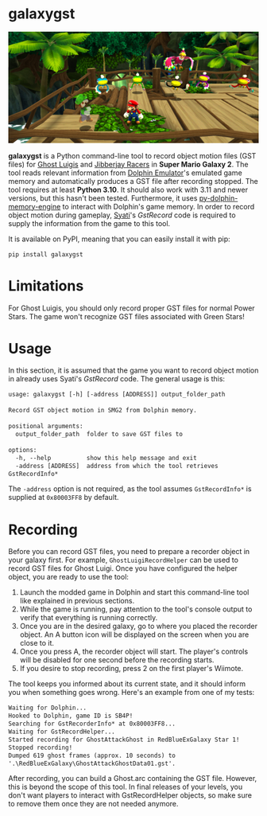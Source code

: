 # galaxygst
![Ghost Luigi and Jibberjay Racers in Wild Glide Galaxy](https://raw.githubusercontent.com/SunakazeKun/galaxygst/master/SCREENSHOT.png)

**galaxygst** is a Python command-line tool to record object motion files (GST files) for [Ghost Luigis](https://www.mariowiki.com/Ghost_(Super_Mario_Galaxy_2)) and [Jibberjay Racers](https://www.mariowiki.com/Jibberjay) in **Super Mario Galaxy 2**. The tool reads relevant information from [Dolphin Emulator](https://dolphin-emu.org/)'s emulated game memory and automatically produces a GST file after recording stopped. The tool requires at least **Python 3.10**. It should also work with 3.11 and newer versions, but this hasn't been tested. Furthermore, it uses [py-dolphin-memory-engine](https://github.com/henriquegemignani/py-dolphin-memory-engine) to interact with Dolphin's game memory. In order to record object motion during gameplay, [Syati](https://github.com/SunakazeKun/Syati)'s *GstRecord* code is required to supply the information from the game to this tool.

It is available on PyPI, meaning that you can easily install it with pip:
```
pip install galaxygst
```

# Limitations
For Ghost Luigis, you should only record proper GST files for normal Power Stars. The game won't recognize GST files associated with Green Stars!

# Usage
In this section, it is assumed that the game you want to record object motion in already uses Syati's *GstRecord* code. The general usage is this:
```
usage: galaxygst [-h] [-address [ADDRESS]] output_folder_path

Record GST object motion in SMG2 from Dolphin memory.

positional arguments:
  output_folder_path  folder to save GST files to

options:
  -h, --help          show this help message and exit
  -address [ADDRESS]  address from which the tool retrieves GstRecordInfo*
```

The ``-address`` option is not required, as the tool assumes ``GstRecordInfo*`` is supplied at ``0x80003FF8`` by default.

# Recording
Before you can record GST files, you need to prepare a recorder object in your galaxy first. For example, ``GhostLuigiRecordHelper`` can be used to record GST files for Ghost Luigi. Once you have configured the helper object, you are ready to use the tool:

1. Launch the modded game in Dolphin and start this command-line tool like explained in previous sections.
2. While the game is running, pay attention to the tool's console output to verify that everything is running correctly.
3. Once you are in the desired galaxy, go to where you placed the recorder object. An A button icon will be displayed on the screen when you are close to it.
4. Once you press A, the recorder object will start. The player's controls will be disabled for one second before the recording starts.
5. If you desire to stop recording, press 2 on the first player's Wiimote.

The tool keeps you informed about its current state, and it should inform you when something goes wrong. Here's an example from one of my tests:
```
Waiting for Dolphin...
Hooked to Dolphin, game ID is SB4P!
Searching for GstRecorderInfo* at 0x80003FF8...
Waiting for GstRecordHelper...
Started recording for GhostAttackGhost in RedBlueExGalaxy Star 1!
Stopped recording!
Dumped 619 ghost frames (approx. 10 seconds) to '.\RedBlueExGalaxy\GhostAttackGhostData01.gst'.
```

After recording, you can build a Ghost.arc containing the GST file. However, this is beyond the scope of this tool. In final releases of your levels, you don't want players to interact with GstRecordHelper objects, so make sure to remove them once they are not needed anymore.